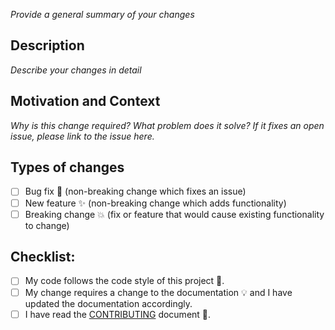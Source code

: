 *Provide a general summary of your changes*

## Description
*Describe your changes in detail*

## Motivation and Context
*Why is this change required? What problem does it solve? If it fixes an open issue, please link to the issue here.*

## Types of changes
- [ ] Bug fix :bug: (non-breaking change which fixes an issue)
- [ ] New feature :sparkles: (non-breaking change which adds functionality)
- [ ] Breaking change :boom: (fix or feature that would cause existing functionality to change)

## Checklist:
- [ ] My code follows the code style of this project :beers:.
- [ ] My change requires a change to the documentation :bulb: and I have updated the documentation accordingly.
- [ ] I have read the [CONTRIBUTING](https://github.com/chicio/RangeUISlider/blob/master/CONTRIBUTING.md) document :busts_in_silhouette:.
